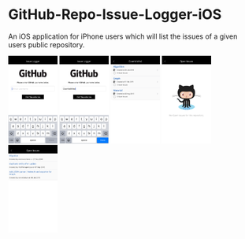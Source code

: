 # GitHub-Repo-Issue-Logger-iOS
An iOS application for iPhone users which will list the issues of a given users public repository. 

<img src="https://raw.githubusercontent.com/posaninagendra/GitHub-Repo-Issue-Logger-iOS/master/GitHub-Repo-Issue-Logger/Simulator%20Screen%20Shot%20Oct%209%2C%202016%2C%207.33.39%20PM.png" width="100"> <img src="https://raw.githubusercontent.com/posaninagendra/GitHub-Repo-Issue-Logger-iOS/master/GitHub-Repo-Issue-Logger/Simulator%20Screen%20Shot%20Oct%209%2C%202016%2C%207.34.03%20PM.png" width="100"> <img src="https://raw.githubusercontent.com/posaninagendra/GitHub-Repo-Issue-Logger-iOS/master/GitHub-Repo-Issue-Logger/Simulator%20Screen%20Shot%20Oct%209%2C%202016%2C%207.35.03%20PM.png" width="100"> <img src="https://raw.githubusercontent.com/posaninagendra/GitHub-Repo-Issue-Logger-iOS/master/GitHub-Repo-Issue-Logger/Simulator%20Screen%20Shot%20Oct%209%2C%202016%2C%207.35.10%20PM.png" width="100"> <img src="https://raw.githubusercontent.com/posaninagendra/GitHub-Repo-Issue-Logger-iOS/master/GitHub-Repo-Issue-Logger/Simulator%20Screen%20Shot%20Oct%209%2C%202016%2C%207.35.13%20PM.png" width="100">
